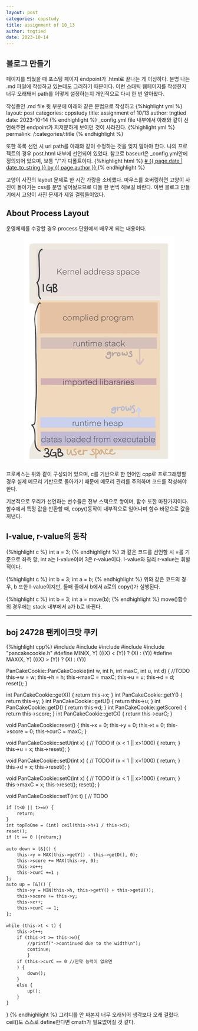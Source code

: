 ```yaml
---
layout: post
categories: cppstudy
title: assignment of 10_13
author: tngtied
date: 2023-10-14
---
```



## 블로그 만들기


페이지를 띄웠을 때 포스팅 페이지 endpoint가 .html로 끝나는 게 이상하다. 분명 나는 .md 파일에 작성하고 있는데도 그러하기 때문이다. 이런 스태틱 웹페이지를 작성한지 너무 오래돼서 path를 어떻게 설정하는지 개인적으로 다시 한 번 알아봤다. 

작성중인 .md file 윗 부분에 아래와 같은 문법으로 작성하고
{%highlight yml %}
layout: post
categories: cppstudy
title: assignment of 10/13
author: tngtied
date: 2023-10-14
{% endhighlight %}
_config.yml file 내부에서 아래와 같이 선언해주면 endpoint가 지저분하게 보이던 것이 사라진다.
{%highlight yml %}
permalink: /:categories/:title
{% endhighlight %}

또한 목록 선언 시 url path를 아래와 같이 수정하는 것을 잊지 말아야 한다. 나의 프로젝트의 경우 post.html 내부에 선언되어 있었다. 참고로 baseurl은 _config.yml안에 정의되어 있으며, 보통 "/"가 디폴트이다.
{%highlight html %}
<span class="post-date">
    <a href="\{\{ site.baseurl \}\}\{\{page.categories\}\}\{\{ page.url\}\}">
        # \{\{ page.date | date_to_string \}\} by \{\{ page.author \}\}
    </a>
</span>
{% endhighlight %}

고양이 사진의 layout 문제로 한 시간 가량을 소비했다. 마우스를 호버링하면 고양이 사진이 돌아가는 css를 분명 넣어놨으므로 다들 한 번씩 해보길 바란다. 이번 블로그 만들기에서 고양이 사진 문제가 제일 걸림돌이었다.

## About Process Layout

운영체제를 수강할 경우 process 단원에서 배우게 되는 내용이다.

<center><img src="/static/img/231014processLayout.png" alt="Process Layout" style="max-width:100%;"/></center>

프로세스는 위와 같이 구성되어 있으며, c를 기반으로 한 언어인 cpp로 프로그래밍할 경우 실제 메모리 기반으로 돌아가기 때문에 메모리 관리를 주의하며 코드를 작성해야 한다.

기본적으로 우리가 선언하는 변수들은 전부 스택으로 쌓이며, 함수 또한 마찬가지이다. 함수에서 특정 값을 반환할 때, copy()동작이 내부적으로 일어나며 함수 바깥으로 값을 꺼낸다.

## l-value, r-value의 동작
{%highlight c %}
int a = 3;
{% endhighlight %}
과 같은 코드를 선언할 시 =를 기준으로 좌측 항, int a는 l-value이며 3은 r-value이다. l-value와 달리 r-value는 휘발적이다. 

{%highlight c %}
int b = 3;
int a = b;
{% endhighlight %}
위와 같은 코드의 경우, b 또한 l-value이지만, 둘째 줄에서 b에서 a로의 copy()가 실행된다.

{%highlight c %}
int b = 3;
int a = move(b);
{% endhighlight %}
move()함수의 경우에는 stack 내부에서 a가 b로 바뀐다. 

-----

## boj 24728 팬케이크맛 쿠키

{%highlight cpp%}
#include<cstdio>
#include<iostream>
#include <fstream>
#include <cmath>
#include "pancakecookie.h"
#define MIN(X, Y) (((X) < (Y)) ? (X) : (Y))
#define MAX(X, Y) (((X) > (Y)) ? (X) : (Y))


PanCakeCookie::PanCakeCookie(int w, int h, int maxC, int u, int d) {
	//TODO
	this->w = w;
	this->h = h;
	this->maxC = maxC;
	this->u = u;
	this->d = d;
	reset();
}

int PanCakeCookie::getX() { return this->x; }
int PanCakeCookie::getY() { return this->y; }
int PanCakeCookie::getU() { return this->u; }
int PanCakeCookie::getD() { return this->d; }
int PanCakeCookie::getScore() { return this->score; }
int PanCakeCookie::getC() { return this->curC; }

void PanCakeCookie::reset() {
	this->x = 0;
	this->y = 0;
	this->t = 0;
	this->score = 0;
	this->curC = maxC;
}


void PanCakeCookie::setU(int x) {
	// TODO 
	if (x < 1 || x>1000) {
		return;
	}
	this->u = x;
	this->reset();
}

void PanCakeCookie::setD(int x) {
	// TODO
	if (x < 1 || x>1000) {
		return;
	}
	this->d = x;
	this->reset();
}

void PanCakeCookie::setC(int x) {
	// TODO
	if (x < 1 || x>1000) {
		return;
	}
	this->maxC = x;
	this->reset();
	reset();
}

void PanCakeCookie::setT(int t) {
	// TODO

	if (t<0 || t>=w) {
		return;
	}
	int topToOne = (int) ceil(this->h+1 / this->d);
	reset();
	if (t == 0 ){return;}

	auto down = [&]() {
		this->y = MAX(this->getY() - this->getD(), 0);
		this->score += MAX(this->y, 0);
		this->x++;
		this->curC +=1 ;
	};
	auto up = [&]() {
		this->y = MIN(this->h, this->getY() + this->getU());
		this->score += this->y;
		this->x++;
		this->curC -= 1;
	};

	while (this->t < t) {
		this->t++;
		if (this->t >= this->w){
			//printf("->continued due to the width\n");
			continue;
			}
		if (this->curC == 0 //만약 능력이 없으면 
		) {
			down();
		}
		else {
			up();
		}
	}
}
{% endhighlight %}
그리디를 안 짜본지 너무 오래되어 생각보다 오래 걸렸다. 
ceil()도 스스로 define한다면 cmath가 필요없어질 것 같다.

